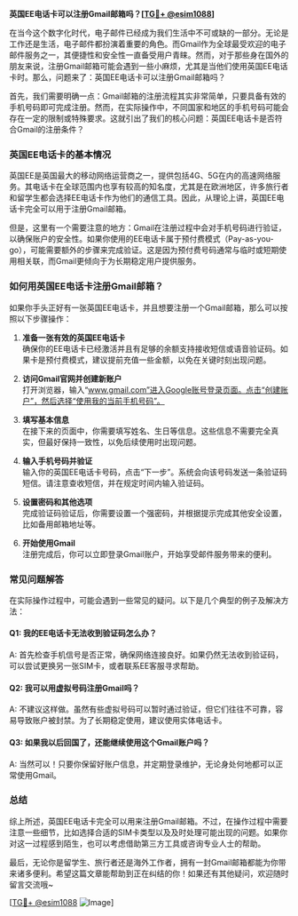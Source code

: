 **英国EE电话卡可以注册Gmail邮箱吗？[[TG💪+ @esim1088](https://t.me/s/esim1088)]**

在当今这个数字化时代，电子邮件已经成为我们生活中不可或缺的一部分。无论是工作还是生活，电子邮件都扮演着重要的角色。而Gmail作为全球最受欢迎的电子邮件服务之一，其便捷性和安全性一直备受用户青睐。然而，对于那些身在国外的朋友来说，注册Gmail邮箱可能会遇到一些小麻烦，尤其是当他们使用英国EE电话卡时。那么，问题来了：英国EE电话卡可以注册Gmail邮箱吗？

首先，我们需要明确一点：Gmail邮箱的注册流程其实非常简单，只要具备有效的手机号码即可完成注册。然而，在实际操作中，不同国家和地区的手机号码可能会存在一定的限制或特殊要求。这就引出了我们的核心问题：英国EE电话卡是否符合Gmail的注册条件？

### **英国EE电话卡的基本情况**

英国EE是英国最大的移动网络运营商之一，提供包括4G、5G在内的高速网络服务。其电话卡在全球范围内也享有较高的知名度，尤其是在欧洲地区，许多旅行者和留学生都会选择EE电话卡作为他们的通信工具。因此，从理论上讲，英国EE电话卡完全可以用于注册Gmail邮箱。

但是，这里有一个需要注意的地方：Gmail在注册过程中会对手机号码进行验证，以确保账户的安全性。如果你使用的EE电话卡属于预付费模式（Pay-as-you-go），可能需要额外的步骤来完成验证。这是因为预付费号码通常与临时或短期使用相关联，而Gmail更倾向于为长期稳定用户提供服务。

### **如何用英国EE电话卡注册Gmail邮箱？**

如果你手头正好有一张英国EE电话卡，并且想要注册一个Gmail邮箱，那么可以按照以下步骤操作：

1. **准备一张有效的英国EE电话卡**  
   确保你的EE电话卡已经激活并且有足够的余额支持接收短信或语音验证码。如果卡是预付费模式，建议提前充值一些金额，以免在关键时刻出现问题。

2. **访问Gmail官网并创建新账户**  
   打开浏览器，输入“www.gmail.com”进入Google账号登录页面。点击“创建账户”，然后选择“使用我的当前手机号码”。

3. **填写基本信息**  
   在接下来的页面中，你需要填写姓名、生日等信息。这些信息不需要完全真实，但最好保持一致性，以免后续使用时出现问题。

4. **输入手机号码并验证**  
   输入你的英国EE电话卡号码，点击“下一步”。系统会向该号码发送一条验证码短信。请注意查收短信，并在规定时间内输入验证码。

5. **设置密码和其他选项**  
   完成验证码验证后，你需要设置一个强密码，并根据提示完成其他安全设置，比如备用邮箱地址等。

6. **开始使用Gmail**  
   注册完成后，你可以立即登录Gmail账户，开始享受邮件服务带来的便利。

### **常见问题解答**

在实际操作过程中，可能会遇到一些常见的疑问。以下是几个典型的例子及解决方法：

#### **Q1: 我的EE电话卡无法收到验证码怎么办？**
A: 首先检查手机信号是否正常，确保网络连接良好。如果仍然无法收到验证码，可以尝试更换另一张SIM卡，或者联系EE客服寻求帮助。

#### **Q2: 我可以用虚拟号码注册Gmail吗？**
A: 不建议这样做。虽然有些虚拟号码可以暂时通过验证，但它们往往不可靠，容易导致账户被封禁。为了长期稳定使用，建议使用实体电话卡。

#### **Q3: 如果我以后回国了，还能继续使用这个Gmail账户吗？**
A: 当然可以！只要你保留好账户信息，并定期登录维护，无论身处何地都可以正常使用Gmail。

### **总结**

综上所述，英国EE电话卡完全可以用来注册Gmail邮箱。不过，在操作过程中需要注意一些细节，比如选择合适的SIM卡类型以及及时处理可能出现的问题。如果你对这一过程感到陌生，也可以考虑借助第三方工具或咨询专业人士的帮助。

最后，无论你是留学生、旅行者还是海外工作者，拥有一封Gmail邮箱都能为你带来诸多便利。希望这篇文章能帮助到正在纠结的你！如果还有其他疑问，欢迎随时留言交流哦~

[[TG💪+ @esim1088](https://t.me/s/esim1088) ![Image](https://i.postimg.cc/4NQfJmqS/Snipaste-2025-05-13-00-14-12.png)]